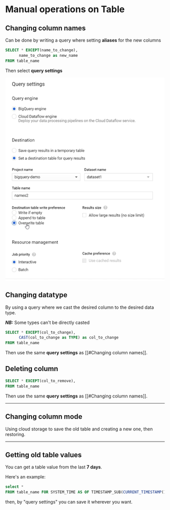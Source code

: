 # Manual operations on Table

## Changing column names
Can be done by writing a query where setting **aliases** for the new columns
```sql
SELECT * EXCEPT(name_to_change),
	  name_to_change as new_name
FROM table_name
```

Then select **query settings**

!["alt"](../../Images/queryOptions-overwrite.png)

## Changing datatype
By using a query where we cast the desired column to the desired data type.

***NB:*** Some types can't be directly casted

```sql
SELECT * EXCEPT(col_to_change),
	  CAST(col_to_change as TYPE) as col_to_change
FROM table_name
```

Then use the same  **query settings** as [[#Changing column names]].

## Deleting column

```sql
SELECT * EXCEPT(col_to_remove),
FROM table_name
```
Then use the same  **query settings** as [[#Changing column names]].

---
## Changing column mode
Using cloud storage to save the old table and creating a new one, then restoring.

---
## Getting old table values 
You can get a table value from the last **7 days**.

Here's an example:
```sql
select * 
FROM table_name FOR SYSTEM_TIME AS OF TIMESTAMP_SUB(CURRENT_TIMESTAMP(), INTERVAL 1 HOUR)
```

then, by "query settings" you can save it wherever you want.